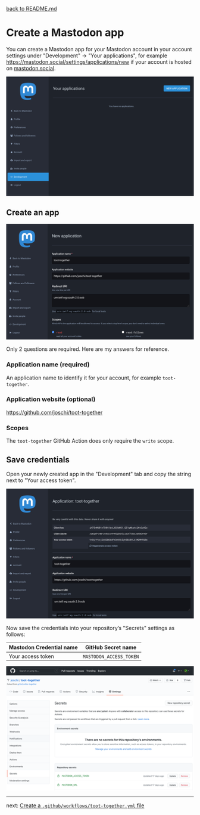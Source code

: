 [back to README.md](../README.md/#setup)

# Create a Mastodon app

You can create a Mastodon app for your Mastodon account in your account settings under "Development" -> "Your applications", for example https://mastodon.social/settings/applications/new if your account is hosted on [mastodon.social](https://mastodon.social/).

[![](mastodon-01-create-an-app.png)](https://docs.joinmastodon.org/user/contacts/#account)

## Create an app

![](mastodon-03-create-app.png)

Only 2 questions are required. Here are my answers for reference.

### Application name (required)

An application name to identify it for your account, for example `toot-together`.

### Application website (optional)

https://github.com/joschi/toot-together

### Scopes

The `toot-together` GitHub Action does only require the `write` scope.

## Save credentials

Open your newly created app in the "Development" tab and copy the string next to "Your access token".

![](mastodon-04-keys-and-tokens.png)

Now save the credentials into your repository’s "Secrets" settings as follows:

| Mastodon Credential name | GitHub Secret name      |
| ------------------------ | ----------------------- |
| Your access token        | `MASTODON_ACCESS_TOKEN` |

![](mastodon-05-repository-secrets.png)

---

next: [Create a `.github/workflows/toot-together.yml` file](02-create-toot-together-workflow.md)
